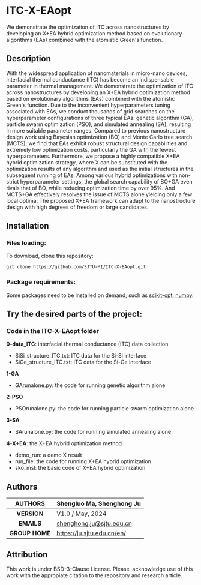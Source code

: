 # ITC-X-EAopt
We demonstrate the optimization of ITC across nanostructures by developing an X+EA hybrid optimization method based on evolutionary algorithms (EAs) combined with the atomistic Green's function.

## Description
With the widespread application of nanomaterials in micro-nano devices, interfacial thermal conductance (ITC) has become an indispensable parameter in thermal management. We demonstrate the optimization of ITC across nanostructures by developing an X+EA hybrid optimization method based on evolutionary algorithms (EAs) combined with the atomistic Green's function. Due to the inconvenient hyperparameters tuning associated with EAs, we conduct thousands of grid searches on the hyperparameter configurations of three typical EAs: genetic algorithm (GA), particle swarm optimization (PSO), and simulated annealing (SA), resulting in more suitable parameter ranges. Compared to previous nanostructure design work using Bayesian optimization (BO) and Monte Carlo tree search (MCTS), we find that EAs exhibit robust structural design capabilities and extremely low optimization costs, particularly the GA with the fewest hyperparameters. Furthermore, we propose a highly compatible X+EA hybrid optimization strategy, where X can be substituted with the optimization results of any algorithm and used as the initial structures in the subsequent running of EAs. Among various hybrid optimizations with non-strict hyperparameter settings, the global search capability of BO+GA even rivals that of BO, while reducing optimization time by over 95%. And MCTS+GA effectively resolves the issue of MCTS alone yielding only a few local optima. The proposed X+EA framework can adapt to the nanostructure design with high degrees of freedom or large candidates.

## Installation

### Files loading:
To download, clone this repository:<br>
````
git clone https://github.com/SJTU-MI/ITC-X-EAopt.git
````

### Package requirements:
Some packages need to be installed on demand, such as [scikit-opt](https://scikit-opt.github.io/), [numpy](https://numpy.org/).

## Try the desired parts of the project:

### Code in the ITC-X-EAopt folder
**0-data_ITC**: interfacial thermal conductance (ITC) data collection
- SiSi_structure_ITC.txt: ITC data for the Si-Si interface
- SiGe_structure_ITC.txt: ITC data for the Si-Ge interface

**1-GA**
- GArunalone.py: the code for running genetic algorithm alone

**2-PSO**
- PSOrunalone.py: the code for running particle swarm optimization alone

**3-SA**
- SArunalone.py: the code for running simulated annealing alone

**4-X+EA**: the X+EA hybrid optimization method
- demo_run: a demo X result
- run_file: the code for running X+EA hybrid optimization
- sko_msl: the basic code of X+EA hybrid optimization

## Authors

| **AUTHORS** |Shengluo Ma, Shenghong Ju            |
|:-------------:|--------------------------------------------------|
| **VERSION** | V1.0 / May, 2024                               |
| **EMAILS**  | shenghong.ju@sjtu.edu.cn                         |
| **GROUP HOME**  | https://ju.sjtu.edu.cn/en/                         |

## Attribution
This work is under BSD-3-Clause License. Please, acknowledge use of this work with the appropiate citation to the repository and research article.
